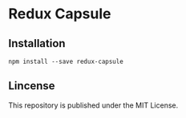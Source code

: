 # Redux Capsule

## Installation

```
npm install --save redux-capsule
```

## Lincense

This repository is published under the MIT License.
